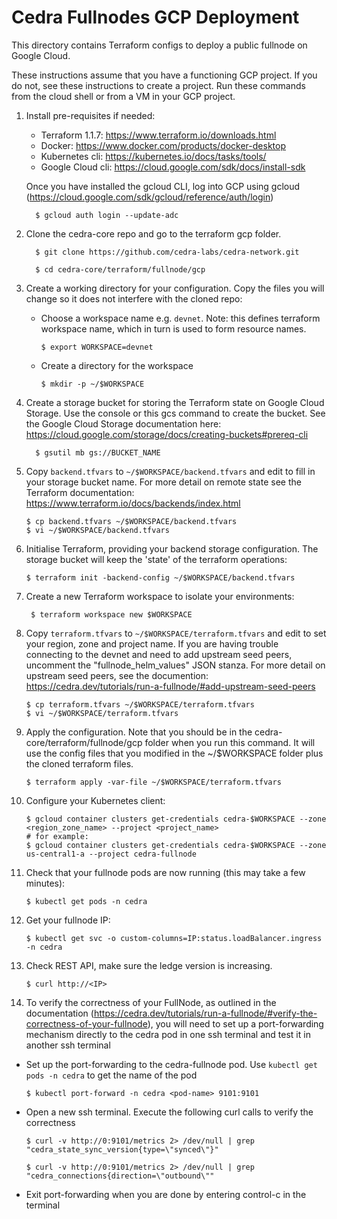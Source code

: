 Cedra Fullnodes GCP Deployment
==============================

This directory contains Terraform configs to deploy a public fullnode on Google Cloud.

These instructions assume that you have a functioning GCP project.  If you do not, see these instructions to create a project.  Run these commands from the cloud shell or from a VM in your GCP project.  


1. Install pre-requisites if needed:

   * Terraform 1.1.7: https://www.terraform.io/downloads.html
   * Docker: https://www.docker.com/products/docker-desktop
   * Kubernetes cli: https://kubernetes.io/docs/tasks/tools/
   * Google Cloud cli: https://cloud.google.com/sdk/docs/install-sdk

   Once you have installed the gcloud CLI, log into GCP using gcloud (https://cloud.google.com/sdk/gcloud/reference/auth/login)

         $ gcloud auth login --update-adc


2. Clone the cedra-core repo and go to the terraform gcp folder.

         $ git clone https://github.com/cedra-labs/cedra-network.git

         $ cd cedra-core/terraform/fullnode/gcp

3. Create a working directory for your configuration.  Copy the files you will change so it does not interfere with the cloned repo:

   * Choose a workspace name e.g. `devnet`. Note: this defines terraform workspace name, which in turn is used to form resource names.

         $ export WORKSPACE=devnet

   * Create a directory for the workspace

         $ mkdir -p ~/$WORKSPACE

4. Create a storage bucket for storing the Terraform state on Google Cloud Storage.  Use the console or this gcs command to create the bucket.  See the Google Cloud Storage documentation here: https://cloud.google.com/storage/docs/creating-buckets#prereq-cli

         $ gsutil mb gs://BUCKET_NAME

5. Copy `backend.tfvars` to `~/$WORKSPACE/backend.tfvars` and edit to fill in your storage bucket name. For more detail on remote state see the Terraform documentation: https://www.terraform.io/docs/backends/index.html

       $ cp backend.tfvars ~/$WORKSPACE/backend.tfvars
       $ vi ~/$WORKSPACE/backend.tfvars

6. Initialise Terraform, providing your backend storage configuration.  The storage bucket will keep the 'state' of the terraform operations:

       $ terraform init -backend-config ~/$WORKSPACE/backend.tfvars

7. Create a new Terraform workspace to isolate your environments:

        $ terraform workspace new $WORKSPACE

8. Copy `terraform.tfvars` to `~/$WORKSPACE/terraform.tfvars` and edit to set your region, zone and project name.  If you are having trouble connecting to the devnet and need to add upstream seed peers, uncomment the "fullnode_helm_values" JSON stanza.  For more detail on upstream seed peers, see the documention: https://cedra.dev/tutorials/run-a-fullnode/#add-upstream-seed-peers

       $ cp terraform.tfvars ~/$WORKSPACE/terraform.tfvars
       $ vi ~/$WORKSPACE/terraform.tfvars

9. Apply the configuration.  Note that you should be in the cedra-core/terraform/fullnode/gcp folder when you run this command.  It will use the  config files that you modified in the ~/$WORKSPACE folder plus the cloned terraform files.

       $ terraform apply -var-file ~/$WORKSPACE/terraform.tfvars

10. Configure your Kubernetes client:

        $ gcloud container clusters get-credentials cedra-$WORKSPACE --zone <region_zone_name> --project <project_name>
        # for example:
        $ gcloud container clusters get-credentials cedra-$WORKSPACE --zone us-central1-a --project cedra-fullnode

11. Check that your fullnode pods are now running (this may take a few minutes):

        $ kubectl get pods -n cedra

12. Get your fullnode IP:

        $ kubectl get svc -o custom-columns=IP:status.loadBalancer.ingress -n cedra

13. Check REST API, make sure the ledge version is increasing.

        $ curl http://<IP>

14. To verify the correctness of your FullNode, as outlined in the documentation (https://cedra.dev/tutorials/run-a-fullnode/#verify-the-correctness-of-your-fullnode), you will need to set up a port-forwarding mechanism directly to the cedra pod in one ssh terminal and test it in another ssh terminal

   * Set up the port-forwarding to the cedra-fullnode pod.  Use `kubectl get pods -n cedra` to get the name of the pod

         $ kubectl port-forward -n cedra <pod-name> 9101:9101

   * Open a new ssh terminal.  Execute the following curl calls to verify the correctness

         $ curl -v http://0:9101/metrics 2> /dev/null | grep "cedra_state_sync_version{type=\"synced\"}"

         $ curl -v http://0:9101/metrics 2> /dev/null | grep "cedra_connections{direction=\"outbound\""

   * Exit port-forwarding when you are done by entering control-c in the terminal


